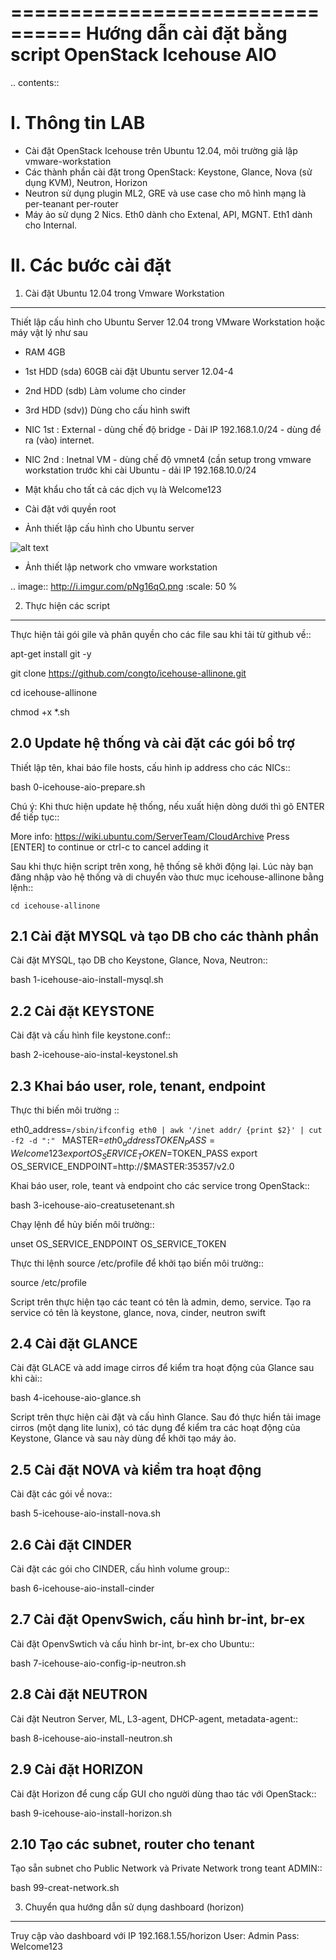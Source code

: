 ================================
Hướng dẫn cài đặt bằng script OpenStack Icehouse AIO
================================

.. contents::


I. Thông tin LAB
============
- Cài đặt OpenStack Icehouse trên Ubuntu 12.04, môi trường giả lập vmware-workstation
- Các thành phần cài đặt trong OpenStack: Keystone, Glance, Nova (sử dụng KVM), Neutron, Horizon
- Neutron sử dụng plugin ML2, GRE và use case cho mô hình mạng là per-teanant per-router
- Máy ảo sử dụng 2 Nics. Eth0 dành cho Extenal, API, MGNT. Eth1 dành cho Internal.

II. Các bước cài đặt
============

1. Cài đặt Ubuntu 12.04 trong Vmware Workstation
----------
Thiết lập cấu hình cho Ubuntu Server 12.04 trong VMware Workstation hoặc máy vật lý như sau

- RAM 4GB
- 1st HDD (sda) 60GB cài đặt Ubuntu server 12.04-4
- 2nd HDD (sdb) Làm volume cho cinder
- 3rd HDD (sdv)) Dùng cho cấu hình swift
- NIC 1st : External - dùng chế độ bridge - Dải IP 192.168.1.0/24 - dùng để ra (vào) internet.
- NIC 2nd : Inetnal VM - dùng chế độ vmnet4 (cần setup trong vmware workstation trước khi cài Ubuntu - dải IP  192.168.10.0/24
- Mật khẩu cho tất cả các dịch vụ là Welcome123
- Cài đặt với quyền root 

- Ảnh thiết lập cấu hình cho Ubuntu server

![alt text]( http://i.imgur.com/NpiF3HF.png)


- Ảnh thiết lập network cho vmware workstation 

.. image:: http://i.imgur.com/pNg16qO.png
   :scale: 50 %

2. Thực hiện các script
----------

Thực hiện tải gói gile và phân quyền cho các file sau khi tải từ github về::

   apt-get install git -y
   
   git clone https://github.com/congto/icehouse-allinone.git
   
   cd icehouse-allinone
   
   chmod +x *.sh

2.0 Update hệ thống và cài đặt các gói bổ trợ
-----------------
Thiết lập tên, khai báo file hosts, cấu hình ip address cho các NICs::

   bash 0-icehouse-aio-prepare.sh

Chú ý: Khi thưc hiện update hệ thống, nếu xuất hiện dòng dưới thì gõ ENTER để tiếp tục::

   More info: https://wiki.ubuntu.com/ServerTeam/CloudArchive
   Press [ENTER] to continue or ctrl-c to cancel adding it

Sau khi thực hiện script trên xong, hệ thống sẽ khởi động lại. Lúc này bạn đăng nhập vào hệ thống và di chuyển vào thưc mục icehouse-allinone bằng lệnh::

    cd icehouse-allinone

2.1 Cài đặt MYSQL và tạo DB cho các thành phần
-----------------
Cài đặt MYSQL, tạo DB cho Keystone, Glance, Nova, Neutron::
  
   bash 1-icehouse-aio-install-mysql.sh

2.2 Cài đặt KEYSTONE 
-----------------
Cài đặt và cấu hình file keystone.conf::
  
   bash 2-icehouse-aio-instal-keystonel.sh

2.3 Khai báo user, role, tenant, endpoint
----
Thực thi biến môi trường ::
   
   eth0_address=`/sbin/ifconfig eth0 | awk '/inet addr/ {print $2}' | cut -f2 -d ":" `
   MASTER=$eth0_address
   TOKEN_PASS=Welcome123
   export OS_SERVICE_TOKEN=$TOKEN_PASS
   export OS_SERVICE_ENDPOINT=http://$MASTER:35357/v2.0

Khai báo user, role, teant và endpoint cho các service trong OpenStack::

   bash 3-icehouse-aio-creatusetenant.sh

Chạy lệnh để hủy biến môi trường::

   unset OS_SERVICE_ENDPOINT OS_SERVICE_TOKEN

Thực thi lệnh source /etc/profile để khởi tạo biến môi trường::
   
   source /etc/profile
   
Script trên thực hiện tạo các teant có tên là admin, demo, service. Tạo ra service có tên là keystone, glance, nova, cinder, neutron swift

2.4 Cài đặt GLANCE
----
Cài đặt GLACE và add image cirros để kiểm tra hoạt động của Glance sau khi cài::

   bash 4-icehouse-aio-glance.sh

Script trên thực hiện cài đặt và cấu hình Glance. Sau đó thực hiển tải image cirros (một dạng lite lunix), có tác dụng để kiểm tra các 
hoạt động của Keystone, Glance và sau này dùng để khởi tạo máy ảo.

2.5 Cài đặt NOVA và kiểm tra hoạt động
----
Cài đặt các gói về nova::

   bash 5-icehouse-aio-install-nova.sh

2.6 Cài đặt CINDER
----
Cài đặt các gói cho CINDER, cấu hình volume group::

   bash 6-icehouse-aio-install-cinder
   
2.7 Cài đặt OpenvSwich, cấu hình br-int, br-ex
----
Cài đặt OpenvSwtich và cấu hình br-int, br-ex cho Ubuntu::
  
  bash 7-icehouse-aio-config-ip-neutron.sh
  
2.8 Cài đặt NEUTRON
----
Cài đặt Neutron Server, ML, L3-agent, DHCP-agent, metadata-agent::
  
  bash 8-icehouse-aio-install-neutron.sh

2.9 Cài đặt HORIZON
----
Cài đặt Horizon để cung cấp GUI cho người dùng thao tác với OpenStack::
  
  bash 9-icehouse-aio-install-horizon.sh

2.10 Tạo các subnet, router cho tenant
-----
Tạo sẵn subnet cho Public Network và Private Network trong teant ADMIN::

  bash 99-creat-network.sh

3. Chuyển qua hướng dẫn sử dụng dashboard (horizon)
----------

Truy cập vào dashboard với IP 192.168.1.55/horizon 
User: Admin
Pass: Welcome123









